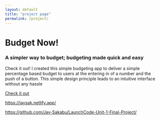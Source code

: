 ```yaml
---
layout: default
title: "project page"
permalink: /project/
---
```


# Budget Now! 
### A simpler way to budget; budgeting made quick and easy
Check it out! I created this simple budgeting app to deliver a simple percentage based budget to users at the entering in of a number and the push of a button. This simple design principle leads to an intuitive interface without any hassle

[Check it out](assets/budget.png)

https://jaysak.netlify.app/

https://github.com/Jay-Sakabu/LaunchCode-Unit-1-Final-Project/
